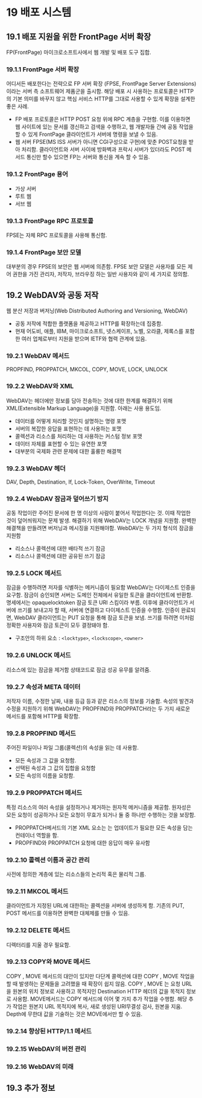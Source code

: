 # 19 배포 시스템

## 19.1 배포 지원을 위한 FrontPage 서버 확장

FP(FrontPage) 마이크로소프트사에서 웹 개발 및 배포 도구 집합.

### 19.1.1 FrontPage 서버 확장

어디서든 배포한다는 전략으로 FP 서버 확장 (FPSE, FrontPage Server Extensions)이라는 서버 측 소프트웨어 제품군을 출시함. 해당 배포 시 사용하는 프로토콜은 HTTP의 기본 의미를 바꾸지 않고 핵심 서비스 HTTP를 그대로 사용할 수 있게 확장을 설계한 좋은 사례.

- FP 배포 프로토콜은 HTTP POST 요청 위에 RPC 계층을 구현함. 이를 이용하면 웹 사이트에 있는 문서를 갱신하고 검색을 수행하고, 웹 개발자들 간에 공동 작업을 할 수 있게 FrontPage 클라이언트가 서버에 명령을 보낼 수 있음.
- 웹 서버 FPSE(MS ISS 서버가 아니면 CGI구성으로 구현)에 맞춘 POST요청을 받아 처리함. 클라이언트와 서버 사이에 방화벽과 프락시 서버가 있더라도 POST 메서드 통신만 할수 있으면 FP는 서버와 통신을 계속 할 수 있음.

### 19.1.2 FrontPage 용어

- 가상 서버
- 루트 웹
- 서브 웹

### 19.1.3 FrontPage RPC 프로토콜

FPSE는 자체 RPC 프로토콜을 사용해 통신함.

### 19.1.4 FrontPage 보안 모델

대부분의 경우 FPSE의 보안은 웹 서버에 의존함. FPSE 보안 모델은 사용자를 모든 제어 권한을 가진 관리자, 저작자, 브라우징 하는 일반 사용자와 같이 세 가지로 정의함.

## 19.2 WebDAV와 공동 저작

웹 분산 저장과 버저닝(Web Distributed Authoring and Versioning, WebDAV)

- 공동 저작에 적합한 플랫폼을 제공하고 HTTP를 확장하는데 집중함.
- 현재 어도비, 애플, IBM, 마이크로소프트, 넷스케이프, 노벨, 오라클, 제록스를 포함한 여러 업체로부터 지원을 받으며 IETF와 협력 관계에 있음.

### 19.2.1 WebDAV 메서드

PROPFIND, PROPPATCH, MKCOL, COPY, MOVE, LOCK, UNLOCK

### 19.2.2 WebDAV와 XML

WebDAV는 헤더에만 정보를 담아 전송하는 것에 대한 한계를 해결하기 위해 XML(Extensible Markup Language)을 지원함. 아래는 사용 용도임.

- 데이터를 어떻게 처리할 것인지 설명하는 명령 포맷
- 서버의 복잡한 응답을 표현하는 데 사용하는 포맷
- 콜렉션과 리소스를 처리하는 데 사용하는 커스텀 정보 포맷
- 데이터 자체를 표현할 수 있는 유연한 포맷
- 대부분의 국제화 관련 문제에 대한 훌륭한 해결책

### 19.2.3 WebDAV 헤더

DAV, Depth, Destination, If, Lock-Token, OverWrite, Timeout

### 19.2.4 WebDAV 잠금과 덮어쓰기 방지

공동 작업이란 주어진 문서에 한 명 이상의 사람이 붙어서 작업한다는 것. 이때 작업한 것이 덮어씌워지는 문제 발생. 해결하기 위해 WebDAV는 LOCK 개념을 지원함. 완벽한 해결책을 만들려면 버저닝과 메시징을 지원해야함. WebDAV는 두 가지 형식의 잠금을 지원함

- 리소스나 콜렉션에 대한 배타적 쓰기 잠금
- 리소스나 콜렉션에 대한 공유된 쓰기 잠금

### 19.2.5 LOCK 메서드

잠금을 수행하려면 저자를 식별하는 메커니즘이 필요함 WebDAV는 다이제스트 인증을 요구함.
잠금이 승인되면 서버는 도메인 전체에서 유일한 토큰을 클라이언트에 반환함.
명세에서는 opaquelocktoken 잠금 토큰 URI 스킴이라 부름. 이후에 클라이언트가 서버에 쓰기를 보내고자 할 때, 서버에 연결하고 다이제스트 인증을 수행함. 인증이 완료되면, WebDAV 클라이언트는 PUT 요청을 통해 잠금 토큰을 보냄. 쓰기를 하려면 이처럼 정확한 사용자와 잠금 토큰이 모두 결정돼야 함.

- <lockinfo> 구조안의 하위 요소 : `<locktype>`, `<lockscope>`, `<owner>`

### 19.2.6 UNLOCK 메서드

리소스에 있는 잠금을 제거함
상태코드로 잠금 성공 유무를 알려줌.

### 19.2.7 속성과 META 데이터

저작자 이름, 수정한 날짜, 내용 등급 등과 같은 리소스의 정보를 기술함.
속성의 발견과 수정을 지원하기 위해 WebDAV는 PROPFIND와 PROPPATCH라는 두 가지 새로운 메서드를 포함해 HTTP를 확장함.

### 19.2.8 PROPFIND 메서드

주어진 파일이나 파일 그룹(콜렉션)의 속성을 읽는 데 사용함.

- 모든 속성과 그 값을 요청함.
- 선택된 속성과 그 값의 집합을 요청함
- 모든 속성의 이름을 요청함.

### 19.2.9 PROPPATCH 메서드

특정 리소스의 여러 속성을 설정하거나 제거하는 원자적 메커니즘을 제공함. 원자성은 모든 요청이 성공하거나 모든 요청이 무효가 되거나 둘 중 하나만 수행하는 것을 보장함.

- PROPPATCH메서드의 기본 XML 요소는 <propertyupdate>는 업데이트가 필요한 모든 속성을 담는 컨테이너 역할을 함.
- PROPFIND와 PROPPATCH 요청에 대한 응답이 매우 유사함

### 19.2.10 콜렉션 이름과 공간 관리

사전에 정의한 계층에 있는 리소스들의 논리적 혹은 물리적 그룹.

### 19.2.11 MKCOL 메서드

클라이언트가 지정된 URL에 대한하는 콜렉션을 서버에 생성하게 함.
기존의 PUT, POST 메서드를 이용하면 완벽한 대체제를 만들 수 있음.

### 19.2.12 DELETE 메서드

디렉터리를 지울 경우 필요함.

### 19.2.13 COPY와 MOVE 메서드

COPY , MOVE 메서드의 대안이 있지만 다단계 콜렉션에 대한 COPY , MOVE 작업을 할 때 발생하는 문제들을 고려했을 때 확장이 쉽지 않음.
COPY , MOVE 는 요청 URL을 원본의 위치 정보로 사용하고 목적지인 Destination HTTP 헤더의 값을 목적지 정보로 사용함. MOVE메서드는 COPY 메서드에 이어 몇 가지 추가 작업을 수행함. 해당 추가 작업은 원본지 URL 목적지에 복사, 새로 생성된 URI무결성 검사, 원본을 지움. Depth에 무한대 값을 기술하는 것은 MOVE에서만 할 수 있음.

### 19.2.14 향상된 HTTP/1.1 메서드

### 19.2.15 WebDAV의 버전 관리

### 19.2.16 WebDAV의 미래

## 19.3 추가 정보
